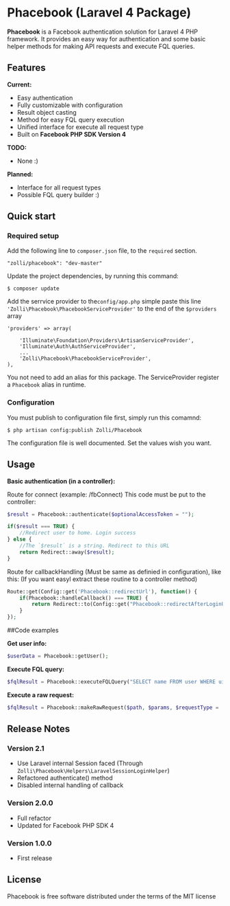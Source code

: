 # Phacebook (Laravel 4 Package)

**Phacebook** is a Facebook authentication solution for Laravel 4 PHP framework. It provides an easy way for authentication and some basic helper methods for making API requests and execute FQL queries.

## Features

**Current:**
- Easy authentication
- Fully customizable with configuration
- Result object casting
- Method for easy FQL query execution
- Unified interface for execute all request type
- Built on **Facebook PHP SDK Version 4**

**TODO:**
- None :)

**Planned:**
- Interface for all request types
- Possible FQL query builder :)

## Quick start

### Required setup

Add the following line to `composer.json` file, to the `required` section.

    "zolli/phacebook": "dev-master"

Update the project dependencies, by running this command:

    $ composer update

Add the serrvice provider to the`config/app.php` simple paste this line `'Zolli\Phacebook\PhacebookServiceProvider'`
to the end of the `$providers` array

    'providers' => array(

        'Illuminate\Foundation\Providers\ArtisanServiceProvider',
        'Illuminate\Auth\AuthServiceProvider',
        ...
        'Zolli\Phacebook\PhacebookServiceProvider',
    ),

You not need to add an alias for this package. The ServiceProvider register a `Phacebook` alias in runtime.

### Configuration

You must publish to configuration file first, simply run this comamnd:

	$ php artisan config:publish Zolli/Phacebook

The configuration file is well documented. Set the values wish you want.

## Usage

**Basic authentication (in a controller):**

Route for connect (example: /fbConnect)
This code must be put to the controller:
```php
$result = Phacebook::authenticate($optionalAccessToken = "");

if($result === TRUE) {
    //Redirect user to home. Login success
} else {
    //The `$result` is a string. Redirect to this URL
    return Redirect::away($result);
}
```

Route for callbackHandling (Must be same as definied in configuration), like this:
(If you want easyl extract these routine to a controller method)

```php
Route::get(Config::get('Phacebook::redirectUrl'), function() {
    if(Phacebook::handleCallback() === TRUE) {
        return Redirect::to(Config::get("Phacebook::redirectAfterLoginUrl"));
    }
});
```

##Code examples

**Get user info:**
```php
$userData = Phacebook::getUser();
```

**Execute FQL query:**
```php
$fqlResult = Phacebook::executeFQLQuery("SELECT name FROM user WHERE uid = me()")->asArray();
```

**Execute a raw request:**
```php
$fqlResult = Phacebook::makeRawRequest($path, $params, $requestType = 'GET');
```

## Release Notes

### Version 2.1
* Use Laravel internal Session faced (Through `Zolli\Phacebook\Helpers\LaravelSessionLoginHelper`)
* Refactored authenticate() method
* Disabled internal handling of callback

### Version 2.0.0
* Full refactor
* Updated for Facebook PHP SDK 4

### Version 1.0.0
* First release

## License

Phacebook is free software distributed under the terms of the MIT license